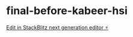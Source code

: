 # final-before-kabeer-hsi

[Edit in StackBlitz next generation editor ⚡️](https://stackblitz.com/~/github.com/alaadin007/final-before-kabeer-hsi)